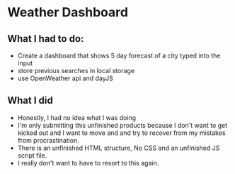 # Weather Dashboard

## What I had to do:
- Create a dashboard that shows 5 day forecast of a city typed into the input
- store previous searches in local storage
- use OpenWeather api and dayJS 

## What I did
- Honestly, I had no idea what I was doing
- I'm only submitting this unfinished products because I don't want to get kicked out and I want to move and and try to recover from my mistakes from procrastination.
- There is an unfinished HTML structure, No CSS and an unfinished JS script file.
- I really don't want to have to resort to this again. 